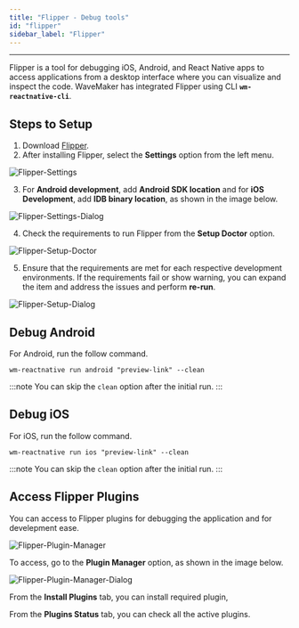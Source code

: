 ```yaml
---
title: "Flipper - Debug tools"
id: "flipper"
sidebar_label: "Flipper"
---
```

---

Flipper is a tool for debugging iOS, Android, and React Native apps to access applications from a desktop interface where you can visualize and inspect the code. WaveMaker has integrated Flipper using CLI **`wm-reactnative-cli`**.

## Steps to Setup

1. Download [Flipper](https://fbflipper.com/).
2. After installing Flipper, select the **Settings** option from the left menu.

![Flipper-Settings](/learn/assets/flipper-settings.png)

3. For **Android development**, add **Android SDK location** and for **iOS Development**, add **IDB binary location**, as shown in the image below.

![Flipper-Settings-Dialog](/learn/assets/flipper-settings-dialog.png)

4. Check the requirements to run Flipper from the **Setup Doctor** option.

![Flipper-Setup-Doctor](/learn/assets/flipper-setup-doctor.png)

5. Ensure that the requirements are met for each respective development environments. If the requirements fail or show warning, you can expand the item and address the issues and perform **re-run**.

![Flipper-Setup-Dialog](/learn/assets/flipper-setup-doctor-dialog.png)

## Debug Android

For Android, run the follow command. 

```
wm-reactnative run android "preview-link" --clean
```

:::note
You can skip the `clean` option after the initial run.
:::

## Debug iOS

For iOS, run the follow command.

```
wm-reactnative run ios "preview-link" --clean
```

:::note
You can skip the `clean` option after the initial run.
:::

<!-- ![Flipper-preview](/learn/assets/flipper-setup-doctor-dialog.png) -->

## Access Flipper Plugins

You can access to Flipper plugins for debugging the application and for develepment ease.

![Flipper-Plugin-Manager](/learn/assets/flipper-plugin-manager.png)

To access, go to the **Plugin Manager** option, as shown in the image below.

![Flipper-Plugin-Manager-Dialog](/learn/assets/flipper-plugin-manager-dialog.png)

From the **Install Plugins** tab, you can install required plugin, 

From the **Plugins Status** tab, you can check all the active plugins.

